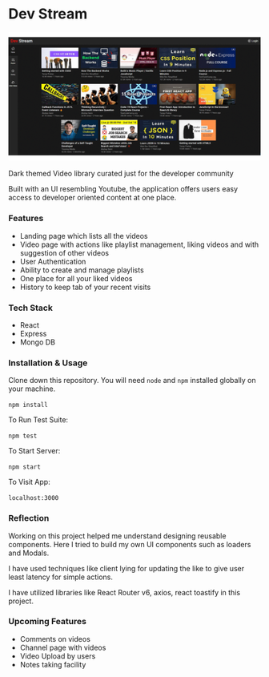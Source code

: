 # Dev Stream

![Demo](demo.gif)

Dark themed Video library curated just for the developer community

Built with an UI resembling Youtube, the application offers users easy access to developer oriented content at one place. 

### Features

- Landing page which lists all the videos
- Video page with actions like playlist management, liking videos and with suggestion of other videos
- User Authentication
- Ability to create and manage playlists
- One place for all your liked videos
- History to keep tab of your recent visits

### Tech Stack

- React
- Express
- Mongo DB

### Installation & Usage

Clone down this repository. You will need `node` and `npm` installed globally on your machine.

`npm install`

To Run Test Suite:

`npm test`

To Start Server:

`npm start`

To Visit App:

`localhost:3000`

### Reflection

Working on this project helped me understand designing reusable components. Here I tried to build my own UI components such as loaders and Modals. 

I have used techniques like client lying for updating the like to give user least latency for simple actions.

I have utilized libraries like React Router v6, axios, react toastify in this project.

### Upcoming Features

- Comments on videos
- Channel page with videos
- Video Upload by users
- Notes taking facility
